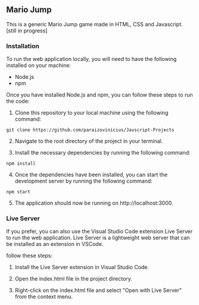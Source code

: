 ## Mario Jump
This is a generic Mario Jump game made in HTML, CSS and Javascript. [still in progress]


### Installation
To run the web application locally, you will need to have the following installed on your machine:

- Node.js
- npm

Once you have installed Node.js and npm, you can follow these steps to run the code:

1. Clone this repository to your local machine using the following command:

```git clone https://github.com/paraizovinicius/Javscript-Projects```

2. Navigate to the root directory of the project in your terminal.

3. Install the necessary dependencies by running the following command:

```npm install```

4. Once the dependencies have been installed, you can start the development server by running the following command:

```npm start```

5. The application should now be running on http://localhost:3000.


### Live Server
If you prefer, you can also use the Visual Studio Code extension Live Server to run the web application. Live Server is a lightweight web server that can be installed as an extension in VSCode.

follow these steps:

1. Install the Live Server extension in Visual Studio Code.

2. Open the index.html file in the project directory.

3. Right-click on the index.html file and select "Open with Live Server" from the context menu.
